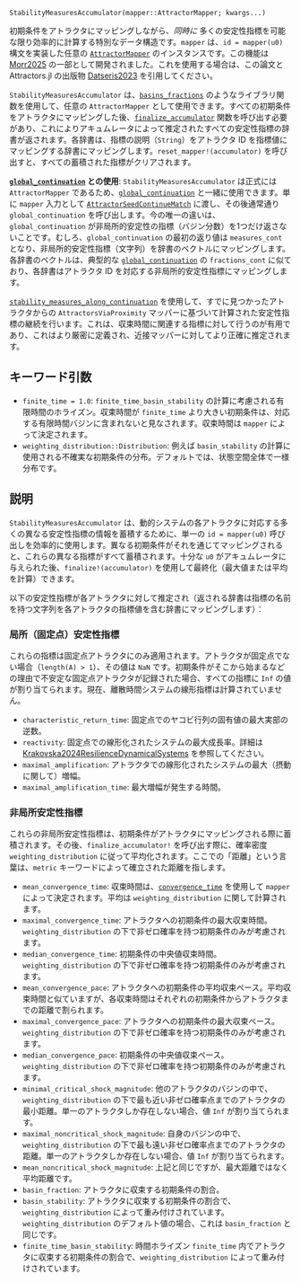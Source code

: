 ```
StabilityMeasuresAccumulator(mapper::AttractorMapper; kwargs...)
```

初期条件をアトラクタにマッピングしながら、*同時に* 多くの安定性指標を可能な限り効率的に計算する特別なデータ構造です。`mapper` は、`id = mapper(u0)` 構文を実装した任意の [`AttractorMapper`](@ref) のインスタンスです。この機能は [Morr2025](@cite) の一部として開発されました。これを使用する場合は、この論文と Attractors.jl の出版物 [Datseris2023](@cite) を引用してください。

`StabilityMeasuresAccumulator` は、[`basins_fractions`](@ref) のようなライブラリ関数を使用して、任意の `AttractorMapper` として使用できます。すべての初期条件をアトラクタにマッピングした後、[`finalize_accumulator`](@ref) 関数を呼び出す必要があり、これによりアキュムレータによって推定されたすべての安定性指標の辞書が返されます。各辞書は、指標の説明（`String`）をアトラクタ ID を指標値にマッピングする辞書にマッピングします。`reset_mapper!(accumulator)` を呼び出すと、すべての蓄積された指標がクリアされます。

**[`global_continuation`](@ref) との使用**: `StabilityMeasuresAccumulator` は正式には `AttractorMapper` であるため、[`global_continuation`](@ref) と一緒に使用できます。単に `mapper` 入力として [`AttractorSeedContinueMatch`](@ref) に渡し、その後通常通り `global_continuation` を呼び出します。今の唯一の違いは、`global_continuation` が非局所的安定性の指標（バジン分数）を1つだけ返さないことです。むしろ、`global_continuation` の最初の返り値は `measures_cont` となり、非局所的安定性指標（文字列）を辞書のベクトルにマッピングします。各辞書のベクトルは、典型的な [`global_continuation`](@ref) の `fractions_cont` に似ており、各辞書はアトラクタ ID を対応する非局所的安定性指標にマッピングします。

[`stability_measures_along_continuation`](@ref) を使用して、すでに見つかったアトラクタからの `AttractorsViaProximity` マッパーに基づいて計算された安定性指標の継続を行います。これは、収束時間に関連する指標に対して行うのが有用であり、これはより厳密に定義され、近接マッパーに対してより正確に推定されます。

## キーワード引数

  * `finite_time = 1.0`: `finite_time_basin_stability` の計算に考慮される有限時間のホライズン。収束時間が `finite_time` より大きい初期条件は、対応する有限時間バジンに含まれないと見なされます。収束時間は `mapper` によって決定されます。
  * `weighting_distribution::Distribution`: 例えば `basin_stability` の計算に使用される不確実な初期条件の分布。デフォルトでは、状態空間全体で一様分布です。

## 説明

`StabilityMeasuresAccumulator` は、動的システムの各アトラクタに対応する多くの異なる安定性指標の情報を蓄積するために、単一の `id = mapper(u0)` 呼び出しを効率的に使用します。異なる初期条件がそれを通じてマッピングされると、これらの異なる指標がすべて蓄積されます。十分な `u0` がアキュムレータに与えられた後、`finalize!(accumulator)` を使用して最終化（最大値または平均を計算）できます。

以下の安定性指標が各アトラクタに対して推定され（返される辞書は指標の名前を持つ文字列を各アトラクタの指標値を含む辞書にマッピングします）：

### 局所（固定点）安定性指標

これらの指標は固定点アトラクタにのみ適用されます。アトラクタが固定点でない場合（`length(A) > 1`）、その値は `NaN` です。初期条件がそこから始まるなどの理由で不安定な固定点アトラクタが記録された場合、すべての指標に `Inf` の値が割り当てられます。現在、離散時間システムの線形指標は計算されていません。

  * `characteristic_return_time`: 固定点でのヤコビ行列の固有値の最大実部の逆数。
  * `reactivity`: 固定点での線形化されたシステムの最大成長率。詳細は [Krakovska2024ResilienceDynamicalSystems](@cite) を参照してください。
  * `maximal_amplification`: アトラクタでの線形化されたシステムの最大（摂動に関して）増幅。
  * `maximal_amplification_time`: 最大増幅が発生する時間。

### 非局所安定性指標

これらの非局所安定性指標は、初期条件がアトラクタにマッピングされる際に蓄積されます。その後、`finalize_accumulator!` を呼び出す際に、確率密度 `weighting_distribution` に従って平均化されます。ここでの「距離」という言葉は、`metric` キーワードによって確立された距離を指します。

  * `mean_convergence_time`: 収束時間は、[`convergence_time`](@ref) を使用して `mapper` によって決定されます。平均は `weighting_distribution` に関して計算されます。
  * `maximal_convergence_time`: アトラクタへの初期条件の最大収束時間。`weighting_distribution` の下で非ゼロ確率を持つ初期条件のみが考慮されます。
  * `median_convergence_time`: 初期条件の中央値収束時間。`weighting_distribution` の下で非ゼロ確率を持つ初期条件のみが考慮されます。
  * `mean_convergence_pace`: アトラクタへの初期条件の平均収束ペース。平均収束時間と似ていますが、各収束時間はそれぞれの初期条件からアトラクタまでの距離で割られます。
  * `maximal_convergence_pace`: アトラクタへの初期条件の最大収束ペース。`weighting_distribution` の下で非ゼロ確率を持つ初期条件のみが考慮されます。
  * `median_convergence_pace`: 初期条件の中央値収束ペース。`weighting_distribution` の下で非ゼロ確率を持つ初期条件のみが考慮されます。
  * `minimal_critical_shock_magnitude`: 他のアトラクタのバジンの中で、`weighting_distribution` の下で最も近い非ゼロ確率点までのアトラクタの最小距離。単一のアトラクタしか存在しない場合、値 `Inf` が割り当てられます。
  * `maximal_noncritical_shock_magnitude`: 自身のバジンの中で、`weighting_distribution` の下で最も遠い非ゼロ確率点までのアトラクタの距離。単一のアトラクタしか存在しない場合、値 `Inf` が割り当てられます。
  * `mean_noncritical_shock_magnitude`: 上記と同じですが、最大距離ではなく平均距離です。
  * `basin_fraction`: アトラクタに収束する初期条件の割合。
  * `basin_stability`: アトラクタに収束する初期条件の割合で、`weighting_distribution` によって重み付けされています。`weighting_distribution` のデフォルト値の場合、これは `basin_fraction` と同じです。
  * `finite_time_basin_stability`: 時間ホライズン `finite_time` 内でアトラクタに収束する初期条件の割合で、`weighting_distribution` によって重み付けされています。
